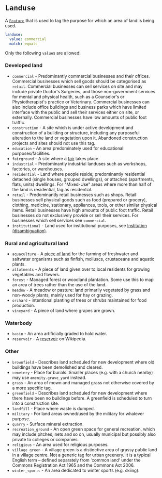 # `Landuse`

A [`Feature`](../settings/feature.md) that is used to tag the purpose for which an area of land is being used.

```yml
landuse:
  value: commercial
  match: equals
```

Only the following `value`s are allowed:

### Developed land

* `commercial` - Predominantly commercial businesses and their offices. Commercial businesses which sell goods should be categorised as `retail`. Commercial businesses can sell services on site and may include private Doctor's Surgeries, and those non-government services for mental and physical health, such as a Counselor's or Physiotherapist's practice or Veterinary. Commercial businesses can also include office buildings and business parks which have limited interface with the public and sell their services either on site, or externally. Commercial businesses have low amounts of public foot traffic.
* `construction` - A site which is under active development and construction of a building or structure, including any purposeful alteration to the land or vegetation upon it. Abandoned construction projects and sites should not use this tag.
* `education` - An area predominately used for educational purposes/facilities.
* `fairground` - A site where a [fair](https://en.wikipedia.org/wiki/Fair) takes place.
* `industrial` - Predominantly industrial landuses such as workshops, factories, or warehouses.
* `residential` - Land where people reside; predominantly residential detached (single houses, grouped dwellings), or attached (apartments, flats, units) dwellings. For "Mixed-Use" areas where more than half of the land is residential, tag as residential.
* `retail` - Predominantly retail businesses such as shops. Retail businesses sell physical goods such as food (prepared or grocery), clothing, medicine, stationary, appliances, tools, or other similar physical items. Retail businesses have high amounts of public foot traffic. Retail businesses do not exclusively provide or sell their services. For businesses which sell services see `commercial`.
* `institutional` - Land used for institutional purposes, see [Institution (disambiguation)](https://en.wikipedia.org/wiki/Institution_(disambiguation)).

### Rural and agricultural land

* `aquaculture` - A [piece of land](https://en.wikipedia.org/wiki/Aquaculture) for the farming of freshwater and saltwater organisms such as finfish, molluscs, crustaceans and aquatic plants.
* `allotments` - A piece of land given over to local residents for growing vegetables and flowers.
* `forest` - Managed forest or woodland plantation. Some use this to map an area of trees rather than the use of the land.
* `meadow` - A meadow or pasture: land primarily vegetated by grass and non-woody plants, mainly used for hay or grazing.
* `orchard` - intentional planting of trees or shrubs maintained for food production.
* `vineyard` - A piece of land where grapes are grown.

### Waterbody

* `basin` - An area artificially graded to hold water.
* `reservoir` - A [reservoir](https://en.wikipedia.org/wiki/Reservoir) on Wikipedia.

### Other

* `brownfield` - Describes land scheduled for new development where old buildings have been demolished and cleared.
* `cemetery` - Place for burials. Smaller places (e.g. with a church nearby) may use `amenity.grave_yard` instead.
* `grass` - An area of mown and managed grass not otherwise covered by a more specific tag.
* `greenfield` - Describes land scheduled for new development where there have been no buildings before. A greenfield is scheduled to turn into a construction site.
* `landfill` - Place where waste is dumped.
* `military` - For land areas owned/used by the military for whatever purpose.
* `quarry` - Surface mineral extraction.
* `recreation_ground` - An open green space for general recreation, which may include pitches, nets and so on, usually municipal but possibly also private to colleges or companies.
* `religious` - An area used for religious purposes.
* `village_green` - A village green is a distinctive area of grassy public land in a village centre. Not a generic tag for urban greenery. It is a typical English term – defined separately from 'common land' under the Commons Registration Act 1965 and the Commons Act 2006.
* `winter_sports` - An area dedicated to winter sports (e.g. skiing).
